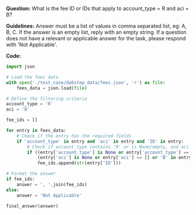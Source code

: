 **Question:** What is the fee ID or IDs that apply to account_type = R and aci = B?

**Guidelines:** Answer must be a list of values in comma separated list, eg: A, B, C. If the answer is an empty list, reply with an empty string. If a question does not have a relevant or applicable answer for the task, please respond with 'Not Applicable'.

**Code:**
```py
import json

# Load the fees data
with open('./test_case/dabstep_data/fees.json', 'r') as file:
    fees_data = json.load(file)

# Define the filtering criteria
account_type = 'R'
aci = 'B'

fee_ids = []

for entry in fees_data:
    # Check if the entry has the required fields
    if 'account_type' in entry and 'aci' in entry and 'ID' in entry:
        # Check if account_type contains 'R' or is None/empty, and aci contains 'B' or is None/empty
        if ((entry['account_type'] is None or entry['account_type'] == [] or 'R' in entry['account_type']) and \
            (entry['aci'] is None or entry['aci'] == [] or 'B' in entry['aci'])):
            fee_ids.append(str(entry['ID']))

# Format the answer
if fee_ids:
    answer = ', '.join(fee_ids)
else:
    answer = 'Not Applicable'

final_answer(answer)
```
